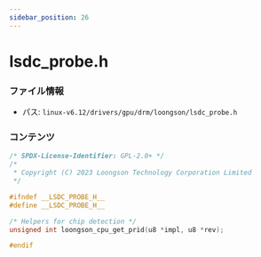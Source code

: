 ```yaml
---
sidebar_position: 26
---
```

# lsdc_probe.h

### ファイル情報

- パス: `linux-v6.12/drivers/gpu/drm/loongson/lsdc_probe.h`

### コンテンツ

```h
/* SPDX-License-Identifier: GPL-2.0+ */
/*
 * Copyright (C) 2023 Loongson Technology Corporation Limited
 */

#ifndef __LSDC_PROBE_H__
#define __LSDC_PROBE_H__

/* Helpers for chip detection */
unsigned int loongson_cpu_get_prid(u8 *impl, u8 *rev);

#endif

```
